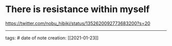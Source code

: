 # There is resistance within myself
https://twitter.com/nobu_hibiki/status/1352620092773683200?s=20

___
tags: #
date of note creation: [[2021-01-23]]

